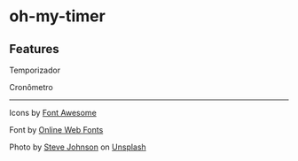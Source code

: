 # oh-my-timer

## Features

Temporizador

Cronômetro

---

Icons by [Font Awesome](https://fontawesome.com/)

Font by [Online Web Fonts](https://www.onlinewebfonts.com/)

Photo by [Steve Johnson](https://unsplash.com/@steve_j?utm_source=unsplash&utm_medium=referral&utm_content=creditCopyText) on [Unsplash](https://unsplash.com/)

